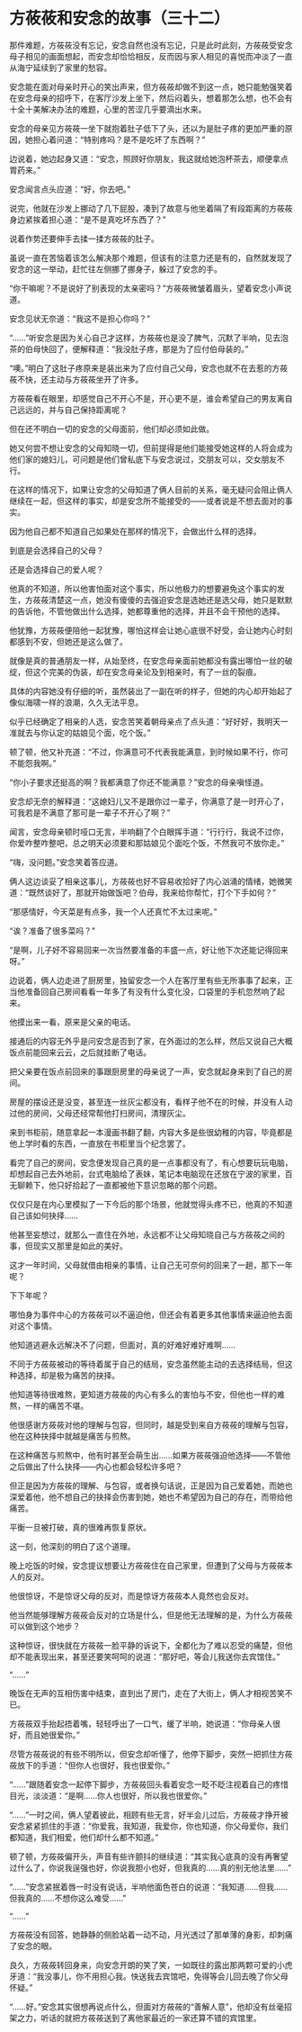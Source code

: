 # 方莜莜和安念的故事（三十二）

那件难题，方莜莜没有忘记，安念自然也没有忘记，只是此时此刻，方莜莜受安念母子相见的画面想起，而安念却恰恰相反，反而因与家人相见的喜悦而冲淡了一直从海宁延续到了家里的愁容。

安念能在面对母亲时开心的笑出声来，但方莜莜却做不到这一点，她只能勉强笑着在安念母亲的招呼下，在客厅沙发上坐下，然后闷着头，想着那怎么想，也不会有十全十美解决办法的难题，心里的苦涩几乎要滴出水来。

安念的母亲见方莜莜一坐下就抱着肚子低下了头，还以为是肚子疼的更加严重的原因，她担心着问道：“特别疼吗？是不是吃坏了东西啊？”

边说着，她边起身又道：“安念，照顾好你朋友，我这就给她泡杯茶去，顺便拿点胃药来。”

安念闻言点头应道：“好，你去吧。”

说完，他就在沙发上挪动了几下屁股，凑到了故意与他坐着隔了有段距离的方莜莜身边紧挨着担心道：“是不是真吃坏东西了？”

说着作势还要伸手去揉一揉方莜莜的肚子。

虽说一直在苦恼着该怎么解决那个难题，但该有的注意力还是有的，自然就发现了安念的这一举动，赶忙往左侧挪了挪身子，躲过了安念的手。

“你干嘛呢？不是说好了别表现的太亲密吗？”方莜莜微皱着眉头，望着安念小声说道。

安念见状无奈道：“我这不是担心你吗？”

“……”听安念是因为关心自己才这样，方莜莜也是没了脾气，沉默了半响，见去泡茶的伯母快回了，便解释道：“我没肚子疼，那是为了应付伯母装的。”

“噢。”明白了这肚子疼原来是装出来为了应付自己父母，安念也就不在去惹的方莜莜不快，还主动与方莜莜坐开了许多。

方莜莜看在眼里，却感觉自己不开心不是，开心更不是，谁会希望自己的男友离自己远远的，并与自己保持距离呢？

但在还不明白一切的安念的父母面前，他们却必须如此做。

她又何尝不想让安念的父母知晓一切，但前提得是他们能接受她这样的人将会成为他们家的媳妇儿，可问题是他们曾私底下与安念说过，交朋友可以，交女朋友不行。

在这样的情况下，如果让安念的父母知道了俩人目前的关系，毫无疑问会阻止俩人继续在一起，但这样的事实，却是安念所不能接受的——或者说是不想去面对的事实。

因为他自己都不知道自己如果处在那样的情况下，会做出什么样的选择。

到底是会选择自己的父母？

还是会选择自己的爱人呢？

他真的不知道，所以他害怕面对这个事实，所以他极力的想要避免这个事实的发生，方莜莜清楚这一点，她没有傻傻的去强迫安念是选她还是选父母，她只是默默的告诉他，不管他做出什么选择，她都尊重他的选择，并且不会干预他的选择。

他犹豫，方莜莜便陪他一起犹豫，哪怕这样会让她心底很不好受，会让她内心时刻都感到不安，但她还是这么做了。

就像是真的普通朋友一样，从始至终，在安念母亲面前她都没有露出哪怕一丝的破绽，但这个完美的伪装，却在安念母亲论及到相亲时，有了一丝的裂痕。

具体的内容她没有仔细的听，虽然装出了一副在听的样子，但她的内心却开始起了像似海啸一样的浪潮，久久无法平息。

似乎已经确定了相亲的人选，安念苦笑着朝母亲点了点头道：“好好好，我明天一准就去与你认定的姑娘见个面，吃个饭。”

顿了顿，他又补充道：“不过，你满意可不代表我能满意，到时候如果不行，你可不能怨我啊。”

“你小子要求还挺高的啊？我都满意了你还不能满意？”安念的母亲嗔怪道。

安念却无奈的解释道：“这媳妇儿又不是跟你过一辈子，你满意了是一时开心了，可我若是不满意了那可是一辈子不开心了啊？”

闻言，安念母亲顿时哑口无言，半响翻了个白眼挥手道：“行行行，我说不过你，你爱咋整咋整吧，总之明天必须要和那姑娘见个面吃个饭，不然我可不放你走。”

“嗨，没问题。”安念笑着答应道。

俩人这边谈妥了相亲这事儿，方莜莜也好不容易收拾好了内心汹涌的情绪，她微笑道：“既然谈好了，那就开始做饭吧？伯母，我来给你帮忙，打个下手如何？”

“那感情好，今天菜是有点多，我一个人还真忙不太过来呢。”

“诶？准备了很多菜吗？”

“是啊，儿子好不容易回来一次当然要准备的丰盛一点，好让他下次还能记得回来呀。”

边说着，俩人边走进了厨房里，独留安念一个人在客厅里有些无所事事了起来，正当他准备回自己房间看看一年多了有没有什么变化没，口袋里的手机忽然响了起来。

他摸出来一看，原来是父亲的电话。

接通后的内容无外乎是问安念是否到了家，在外面过的怎么样，然后又说自己大概饭点前能回来云云，之后就挂断了电话。

把父亲要在饭点前回来的事跟厨房里的母亲说了一声，安念就起身来到了自己的房间。

房屋的摆设还是没变，甚至连一丝灰尘都没有，看样子他不在的时候，并没有人动过他的房间，父母还经常帮他打扫房间，清理灰尘。

来到书柜前，随意拿起一本漫画书翻了翻，内容大多是些很幼稚的内容，毕竟都是他上学时看的东西，一直放在书柜里当个纪念罢了。

看完了自己的房间，安念便发现自己真的是一点事都没有了，有心想要玩玩电脑，却想起自己去外地前，台式电脑给了表妹，笔记本电脑现在还放在宁波的家里，百无聊赖下，他只好拾起了一直都被他下意识忽略的那个问题。

仅仅只是在内心里模拟了一下今后的那个场景，他就觉得头疼不已，他真的不知道自己该如何抉择……

他甚至妄想过，就那么一直住在外地，永远都不让父母知晓自己与方莜莜之间的事，但现实又那里是如此的美好。

这才一年时间，父母就借由相亲的事情，让自己无可奈何的回来了一趟，那下一年呢？

下下年呢？

哪怕身为事件中心的方莜莜可以不逼迫他，但还会有着更多其他事情来逼迫他去面对这个事情。

他知道逃避永远解决不了问题，但面对，真的好难好难好难啊……

不同于方莜莜被动的等待着属于自己的结局，安念虽然能主动的去选择结局，但这种选择，却是极为痛苦的抉择。

他知道等待很难熬，更知道方莜莜的内心有多么的害怕与不安，但他也一样的难熬，一样的痛苦不堪。

他很感谢方莜莜对他的理解与包容，但同时，越是受到来自方莜莜的理解与包容，他在这种抉择中就越是痛苦与煎熬。

在这种痛苦与煎熬中，他有时甚至会萌生出……如果方莜莜强迫他选择——不管他之后做出了什么抉择——内心也都会轻松许多吧？

但正是因为方莜莜的理解、与包容，或者换句话说，正是因为自己爱着她，而她也深爱着他，他不想自己的抉择会伤害到她，她也不希望因为自己的存在，而带给他痛苦。

平衡一旦被打破，真的很难再恢复原状。

这一刻，他深刻的明白了这个道理。

晚上吃饭的时候，安念提议想要让方莜莜住在自己家里，但遭到了父母与方莜莜本人的反对。

他很惊讶，不是惊讶父母的反对，而是惊讶方莜莜本人竟然也会反对。

他当然能够理解方莜莜会反对的立场是什么，但是他无法理解的是，为什么方莜莜可以做到这个地步？

这种惊讶，很快就在方莜莜一脸平静的诉说下，全都化为了难以忍受的痛楚，但他却不能表现出来，甚至还要笑呵呵的说道：“那好吧，等会儿我送你去宾馆住。”

“……”

晚饭在无声的互相伤害中结束，直到出了房门，走在了大街上，俩人才相视苦笑不已。

方莜莜双手抬起捂着嘴，轻轻呼出了一口气，缓了半响，她说道：“你母亲人很好，而且她很爱你。”

尽管方莜莜说的有些不明所以，但安念却听懂了，他停下脚步，突然一把抓住方莜莜放下的手道：“但你人也很好，我也很爱你。”

“……”跟随着安念一起停下脚步，方莜莜回头看着安念一眨不眨注视着自己的疼惜目光，淡淡道：“是啊……你人也很好，所以我也很爱你。”

“……”一时之间，俩人望着彼此，相顾有些无言，好半会儿过后，方莜莜才挣开被安念紧紧抓住的手道：“你爱我，我知道，我爱你，你也知道，你父母爱你，我们都知道，我们相爱，他们却什么都不知道。”

顿了顿，方莜莜偏开头，声音有些许颤抖的继续道：“其实我心底真的没有再奢望过什么了，你说我逞强也好，你说我胆小也好，但我真的……真的别无他法里……”

“……”安念紧抿着唇一时没有说话，半响他面色苍白的说道：“我知道……但我……但我真的……不想你这么难受……”

“……”

方莜莜没有回答，她静静的侧脸站着一动不动，月光透过了那单薄的身影，却刺痛了安念的眼。

良久，方莜莜转回身来，向安念开朗的笑了笑，一如既往的露出那两颗可爱的小虎牙道：“我没事儿，你不用担心我。快送我去宾馆吧，免得等会儿回去晚了你父母怀疑。”

“……好。”安念其实很想再说点什么，但面对方莜莜的“善解人意”，他却没有丝毫招架之力，听话的就把方莜莜送到了离他家最近的一家还算不错的宾馆里。
